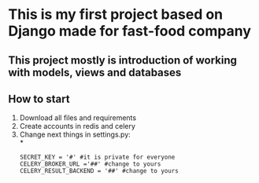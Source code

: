 # This is my first project based on Django made for fast-food company
This project mostly is introduction of working with models, views and databases
---
## How to start
1. Download all files and requirements
2. Create accounts in redis and celery
3. Change next things in settings.py:  
   * 
   ``` 
   SECRET_KEY = '#' #it is private for everyone 
   CELERY_BROKER_URL ='##' #change to yours
   CELERY_RESULT_BACKEND = '##' #change to yours
     ```
     